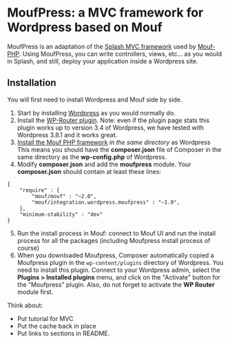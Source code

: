 MoufPress: a MVC framework for Wordpress based on Mouf
======================================================

MoufPress is an adaptation of the [Splash MVC framework](http://mouf-php.com/packages/mouf/mvc.splash/index.md) 
used by [Mouf-PHP](http://mouf-php.com).
Using MoufPress, you can write controllers, views, etc... as you would in Splash, and still, deploy your application
inside a Wordpress site.

Installation
------------

You will first need to install Wordpress and Mouf side by side.

1. Start by installing [Wordpress](http://wordpress.org/) as you would normally do.
2. Install the [WP-Router plugin](https://wordpress.org/plugins/wp-router/).
   Note: even if the plugin page stats this plugin works up to version 3.4 of Wordpress,
   we have tested with Wordpress 3.8.1 and it works great. 
3. [Install the Mouf PHP framework](http://mouf-php.com/packages/mouf/mouf/doc/installing_mouf.md) _in the same directory_ as Wordpress
   This means you should have the **composer.json** file of Composer in the same directory as the **wp-config.php** of Wordpress.
4. Modify **composer.json** and add the **moufpress** module. Your **composer.json** should contain at least these lines: 
```
{
	"require" : {
		"mouf/mouf" : "~2.0",
		"mouf/integration.wordpress.moufpress" : "~1.0",
	},
	"minimum-stability" : "dev"
}
```
5. Run the install process in Mouf: connect to Mouf UI and run the install process for all the packages 
   (including Moufpress install process of course)
6. When you downloaded Moufpress, Composer automatically copied a Moufpress plugin in the `wp-content/plugins` directory of
   Wordpress. You need to install this plugin. Connect to your Wordpress admin,  select the **Plugins > Installed plugins** 
   menu, and click on the "Activate" button for the "Moufpress" plugin. Also, do not forget to activate
   the **WP Router** module first. 

Think about:
- Put tutorial for MVC
- Put the cache back in place
- Put links to sections in README.